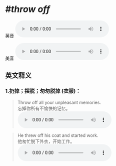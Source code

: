 # ***\#throw off*** 
英音
<audio src="./media/throw off1_AAC.aac" controls="controls"></audio>

美音
<audio src="./media/throw off2_AAC.aac" controls="controls"></audio>



  

英文释义
---
### 1.**扔掉；摆脱；匆匆脱掉 (衣服)：**  

 > Throw off all your unpleasant memories.   
 > 忘掉你所有不愉快的记忆。    
<audio src="./media/throw-5.aac" controls="controls"></audio>

 > He threw off his coat and started work.   
 > 他匆忙脱下外衣，开始工作。    
<audio src="./media/throw-6.aac" controls="controls"></audio>


